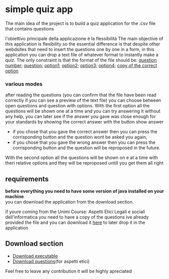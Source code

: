 # simple quiz app

The main idea of the project is to build a quiz application for the .csv file that contains questions

l'obiettivo principale della applicazione è la flessibilità
The main objective of this application is flexibility so the essential difference is that despite other webdsites
that need to insert the questions one by one in a form, in this application you can drop a text file of whatever format to instantly make a quiz.
The only constraint is that the format of the file should be: 
<u>question number</u>; 
<u>question</u>; 
<u>option1</u>; 
<u>option2</u>; 
<u>option3</u>; 
<u>option4</u>; 
<u>copy of the correct option</u>

### various modes
after reading the questions (you can confirm that the file have been read correctly if you can see a preview of the text file)
 you can choose between open questions and question with options.
With the first option all the questions will be shown one at a time and you can try answering it without any help,
you can later see if the answer you gave was close enough for your standards by showing the correct answer with the button show answer
- if you chose that you gave the correct answer then you can press the corrisponding button and the question wont be asked you again,
- if you chose that you gave the wrong answer then you can press the corrisponding button and the question will be reproposed in the future.

With the second option all the questions will be shown on e at a time with theri relative options and they will be reproposed untill you get them all right

                                                                                                    
## requirements                                                                                 
****before everything you need to have some version of java installed on your machine****  
you can download the application from the download section.

if youre coming from the Unimi Course: Aspetti Etici Legali e sociali dell'informatica you need to have a copy of the questions
ive already provided the file and you can download it [here](https://raw.githubusercontent.com/federicovolpe/quiz_per_csv/main/Artifacts/domande.csv) to later drop it in the application 

## Download section

- [Download executable](https://raw.githubusercontent.com/federicovolpe/quiz_per_csv/main/Artifacts/quiz.jar)
- [Download questions](https://raw.githubusercontent.com/federicovolpe/quiz_per_csv/main/Artifacts/domande.csv)(for aspetti etici)

Feel free to leave any contribution
it will be highly apreciated
